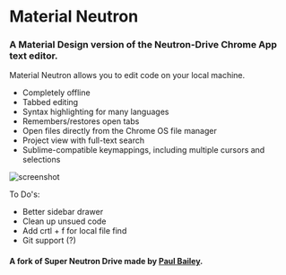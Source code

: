 # Material Neutron

### A Material Design version of the Neutron-Drive Chrome App text editor.


Material Neutron allows you to edit code on your local machine.


- Completely offline
- Tabbed editing
- Syntax highlighting for many languages
- Remembers/restores open tabs
- Open files directly from the Chrome OS file manager
- Project view with full-text search 
- Sublime-compatible keymappings, including multiple cursors and selections


![screenshot](https://i.imgur.com/ha3DnGx.jpg)

To Do's:
- Better sidebar drawer
- Clean up unsued code
- Add crtl + f for local file find
- Git support (?)




#### A fork of Super Neutron Drive made by [Paul Bailey](https://github.com/pizzapanther/Super-Neutron-Drive).
